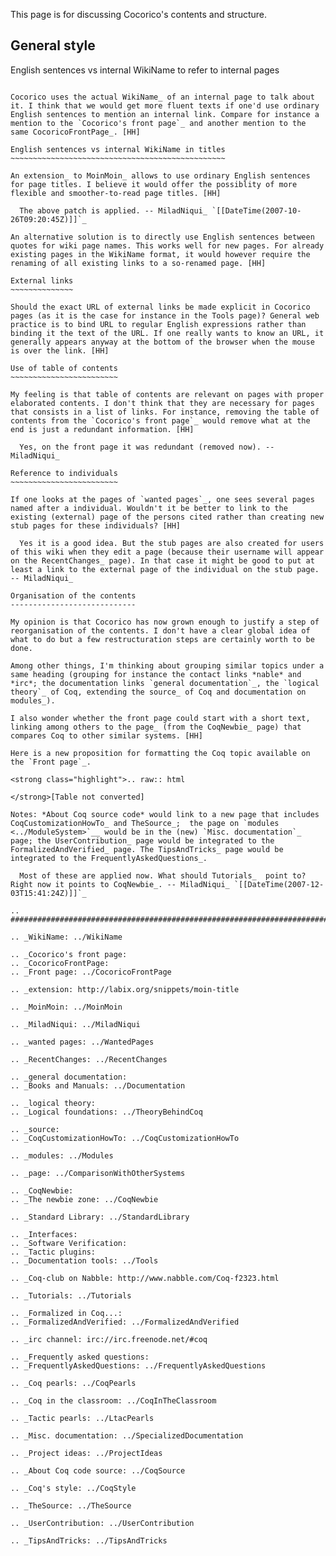 This page is for discussing Cocorico's contents and structure.

General style
-------------

English sentences vs internal WikiName to refer to internal pages
~~~~~~~~~~~~~~~~~~~~~~~~~~~~~~~~~~~~~~~~~~~~~~~~~~~~~~~~~~~~~~~~~

Cocorico uses the actual WikiName_ of an internal page to talk about it. I think that we would get more fluent texts if one'd use ordinary English sentences to mention an internal link. Compare for instance a mention to the `Cocorico's front page`_ and another mention to the same CocoricoFrontPage_. [HH]

English sentences vs internal WikiName in titles
~~~~~~~~~~~~~~~~~~~~~~~~~~~~~~~~~~~~~~~~~~~~~~~~

An extension_ to MoinMoin_ allows to use ordinary English sentences for page titles. I believe it would offer the possiblity of more flexible and smoother-to-read page titles. [HH]

  The above patch is applied. -- MiladNiqui_ `[[DateTime(2007-10-26T09:20:45Z)]]`_

An alternative solution is to directly use English sentences between quotes for wiki page names. This works well for new pages. For already existing pages in the WikiName format, it would however require the renaming of all existing links to a so-renamed page. [HH]

External links
~~~~~~~~~~~~~~

Should the exact URL of external links be made explicit in Cocorico pages (as it is the case for instance in the Tools page)? General web practice is to bind URL to regular English expressions rather than binding it the text of the URL. If one really wants to know an URL, it generally appears anyway at the bottom of the browser when the mouse is over the link. [HH]

Use of table of contents
~~~~~~~~~~~~~~~~~~~~~~~~

My feeling is that table of contents are relevant on pages with proper elaborated contents. I don't think that they are necessary for pages that consists in a list of links. For instance, removing the table of contents from the `Cocorico's front page`_ would remove what at the end is just a redundant information. [HH]

  Yes, on the front page it was redundant (removed now). -- MiladNiqui_

Reference to individuals
~~~~~~~~~~~~~~~~~~~~~~~~

If one looks at the pages of `wanted pages`_, one sees several pages named after a individual. Wouldn't it be better to link to the existing (external) page of the persons cited rather than creating new stub pages for these individuals? [HH]

  Yes it is a good idea. But the stub pages are also created for users of this wiki when they edit a page (because their username will appear on the RecentChanges_ page). In that case it might be good to put at least a link to the external page of the individual on the stub page.  -- MiladNiqui_

Organisation of the contents
----------------------------

My opinion is that Cocorico has now grown enough to justify a step of reorganisation of the contents. I don't have a clear global idea of what to do but a few restructuration steps are certainly worth to be done.

Among other things, I'm thinking about grouping similar topics under a same heading (grouping for instance the contact links *nable* and *irc*; the documentation links `general documentation`_, the `logical theory`_ of Coq, extending the source_ of Coq and documentation on modules_).

I also wonder whether the front page could start with a short text, linking among others to the page_ (from the CoqNewbie_ page) that compares Coq to other similar systems. [HH]

Here is a new proposition for formatting the Coq topic available on the `Front page`_.

<strong class="highlight">.. raw:: html

</strong>[Table not converted]

Notes: *About Coq source code* would link to a new page that includes CoqCustomizationHowTo_ and TheSource_;  the page on `modules <../ModuleSystem>`__ would be in the (new) `Misc. documentation`_ page; the UserContribution_ page would be integrated to the FormalizedAndVerified_ page. The TipsAndTricks_ page would be integrated to the FrequentlyAskedQuestions_.

  Most of these are applied now. What should Tutorials_  point to? Right now it points to CoqNewbie_. -- MiladNiqui_ `[[DateTime(2007-12-03T15:41:24Z)]]`_

.. ############################################################################

.. _WikiName: ../WikiName

.. _Cocorico's front page:
.. _CocoricoFrontPage:
.. _Front page: ../CocoricoFrontPage

.. _extension: http://labix.org/snippets/moin-title

.. _MoinMoin: ../MoinMoin

.. _MiladNiqui: ../MiladNiqui

.. _wanted pages: ../WantedPages

.. _RecentChanges: ../RecentChanges

.. _general documentation:
.. _Books and Manuals: ../Documentation

.. _logical theory:
.. _Logical foundations: ../TheoryBehindCoq

.. _source:
.. _CoqCustomizationHowTo: ../CoqCustomizationHowTo

.. _modules: ../Modules

.. _page: ../ComparisonWithOtherSystems

.. _CoqNewbie:
.. _The newbie zone: ../CoqNewbie

.. _Standard Library: ../StandardLibrary

.. _Interfaces:
.. _Software Verification:
.. _Tactic plugins:
.. _Documentation tools: ../Tools

.. _Coq-club on Nabble: http://www.nabble.com/Coq-f2323.html

.. _Tutorials: ../Tutorials

.. _Formalized in Coq...:
.. _FormalizedAndVerified: ../FormalizedAndVerified

.. _irc channel: irc://irc.freenode.net/#coq

.. _Frequently asked questions:
.. _FrequentlyAskedQuestions: ../FrequentlyAskedQuestions

.. _Coq pearls: ../CoqPearls

.. _Coq in the classroom: ../CoqInTheClassroom

.. _Tactic pearls: ../LtacPearls

.. _Misc. documentation: ../SpecializedDocumentation

.. _Project ideas: ../ProjectIdeas

.. _About Coq code source: ../CoqSource

.. _Coq's style: ../CoqStyle

.. _TheSource: ../TheSource

.. _UserContribution: ../UserContribution

.. _TipsAndTricks: ../TipsAndTricks

